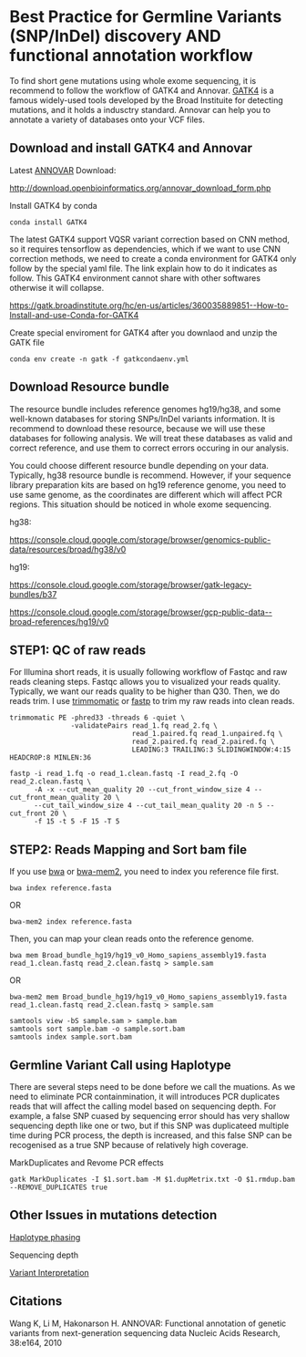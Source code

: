 # Best Practice for Germline Variants (SNP/InDel) discovery AND functional annotation workflow
To find short gene mutations using whole exome sequencing, it is recommend to follow the workflow of GATK4 and Annovar. [GATK4](https://gatk.broadinstitute.org/hc/en-us) is a famous widely-used tools developed by the Broad Instituite for detecting mutations, and it holds a indusctry standard. Annovar can help you to annotate a variety of databases onto your VCF files. 

**Download and install GATK4 and Annovar**
-------------------------------------------
Latest [ANNOVAR](https://annovar.openbioinformatics.org/en/latest/) Download:

http://download.openbioinformatics.org/annovar_download_form.php

Install GATK4 by conda

```
conda install GATK4
```

The latest GATK4 support VQSR variant correction based on CNN method, so it requires tensorflow as dependencies, which if we want to use CNN correction methods, we need to create a conda environment for GATK4 only follow by the special yaml file. The link explain how to do it indicates as follow. This GATK4 environment cannot share with other softwares otherwise it will collapse.

https://gatk.broadinstitute.org/hc/en-us/articles/360035889851--How-to-Install-and-use-Conda-for-GATK4

Create special enviroment for GATK4 after you downlaod and unzip the GATK file

```
conda env create -n gatk -f gatkcondaenv.yml
```

**Download Resource bundle**
-----------------------------

The resource bundle includes reference genomes hg19/hg38, and some well-known databases for storing SNPs/InDel variants information. It is recommend to download these resource, because we will use these databases for following analysis. We will treat these databases as valid and correct reference, and use them to correct errors occuring in our analysis. 

You could choose different resource bundle depending on your data. Typically, hg38 resource bundle is recommend. However, if your sequence library preparation kits are based on hg19 reference genome, you need to use same genome, as the coordinates are different which will affect PCR regions. This situation should be noticed in whole exome sequencing. 

hg38:

https://console.cloud.google.com/storage/browser/genomics-public-data/resources/broad/hg38/v0

hg19:

https://console.cloud.google.com/storage/browser/gatk-legacy-bundles/b37

https://console.cloud.google.com/storage/browser/gcp-public-data--broad-references/hg19/v0

**STEP1: QC of raw reads**
----------------------------------

For Illumina short reads, it is usually following workflow of Fastqc and raw reads cleaning steps. Fastqc allows you to visualized your reads quality. Typically, we want our reads quality to be higher than Q30. Then, we do reads trim. I use [trimmomatic](http://www.usadellab.org/cms/?page=trimmomatic) or [fastp](https://github.com/OpenGene/fastp) to trim my raw reads into clean reads.

```
trimmomatic PE -phred33 -threads 6 -quiet \
               -validatePairs read_1.fq read_2.fq \
                              read_1.paired.fq read_1.unpaired.fq \
                              read_2.paired.fq read_2.paired.fq \
                              LEADING:3 TRAILING:3 SLIDINGWINDOW:4:15 HEADCROP:8 MINLEN:36
```

```
fastp -i read_1.fq -o read_1.clean.fastq -I read_2.fq -O read_2.clean.fastq \
      -A -x --cut_mean_quality 20 --cut_front_window_size 4 --cut_front_mean_quality 20 \
      --cut_tail_window_size 4 --cut_tail_mean_quality 20 -n 5 --cut_front 20 \
      -f 15 -t 5 -F 15 -T 5
```

**STEP2: Reads Mapping and Sort bam file**
----------------------------------
If you use [bwa](https://github.com/lh3/bwa) or [bwa-mem2](https://github.com/lh3/bwa), you need to index you reference file first. 

```
bwa index reference.fasta
```
OR
```
bwa-mem2 index reference.fasta
```
Then, you can map your clean reads onto the reference genome.
```
bwa mem Broad_bundle_hg19/hg19_v0_Homo_sapiens_assembly19.fasta read_1.clean.fastq read_2.clean.fastq > sample.sam
```
OR
```
bwa-mem2 mem Broad_bundle_hg19/hg19_v0_Homo_sapiens_assembly19.fasta read_1.clean.fastq read_2.clean.fastq > sample.sam
```
```
samtools view -bS sample.sam > sample.bam
samtools sort sample.bam -o sample.sort.bam
samtools index sample.sort.bam
```

**Germline Variant Call using Haplotype**
-----------------------------------------
There are several steps need to be done before we call the muations. As we need to eliminate PCR containmination, it will introduces PCR duplicates reads that will affect the calling model based on sequencing depth. For example, a false SNP cuased by sequencing error should has very shallow sequencing depth like one or two, but if this SNP was duplicateed multiple time during PCR process, the depth is increased, and this false SNP can be recogenised as a true SNP because of relatively high coverage. 


MarkDuplicates and Revome PCR effects
```
gatk MarkDuplicates -I $1.sort.bam -M $1.dupMetrix.txt -O $1.rmdup.bam --REMOVE_DUPLICATES true
```

**Other Issues in mutations detection**
--------------------------------------

[Haplotype phasing](http://data-science-sequencing.github.io/Win2018/lectures/lecture10/#:~:text=Haplotype%20phasing%20is%20the%20problem,problem%2C%20there%20are%20many%20methods.)

Sequencing depth

[Variant Interpretation](https://gatk.broadinstitute.org/hc/en-us/articles/360035531692-VCF-Variant-Call-Format)


**Citations**
-----------------------------------------

Wang K, Li M, Hakonarson H. ANNOVAR: Functional annotation of genetic variants from next-generation sequencing data Nucleic Acids Research, 38:e164, 2010
